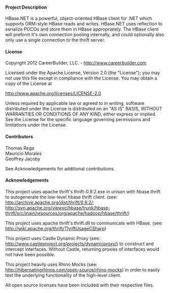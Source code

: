 #### Project Description

HBase.NET is a powerful, object-oriented HBase client for .NET which supports ORM-style HBase reads and writes. HBase.NET uses reflection to serialize POCOs and store them in HBase appropriately. The HBase client will preform it's own connection pooling internally, and could optionally also only use a single connection to the thrift server.

#### License

Copyright 2012 CareerBuilder, LLC. - <http://www.careerbuilder.com>

Licensed under the Apache License, Version 2.0 (the "License");
you may not use this file except in compliance with the License.
You may obtain a copy of the License at

   <http://www.apache.org/licenses/LICENSE-2.0>

Unless required by applicable law or agreed to in writing, software
distributed under the License is distributed on an "AS IS" BASIS,
WITHOUT WARRANTIES OR CONDITIONS OF ANY KIND, either express or implied.
See the License for the specific language governing permissions and
limitations under the License.

#### Contributors

Thomas Rega  
Mauricio Morales  
Geoffrey Jacoby  

See Acknowledgements for additional contributions.

#### Acknowledgements

This project uses apache thrift's thrift-0.9.2.exe in unison with hbase.thrift to autogenerate the low-level hbase thrift client. (see: <http://archive.apache.org/dist/thrift/0.9.2/>; <http://svn.apache.org/viewvc/hbase/trunk/hbase-thrift/src/main/resources/org/apache/hadoop/hbase/thrift/>)

This project uses apache thrift's thrift.dll to communicate with HBase. (see: <http://wiki.apache.org/thrift/ThriftUsageCSharp>)

This project uses Castle Dynamic Proxy (see: <http://www.castleproject.org/projects/dynamicproxy/>) to construct and intercept interfaces. Without Castle, returning proxies of interfaces would not have been possible.

This project heavily uses Rhino Mocks (see: <http://hibernatingrhinos.com/open-source/rhino-mocks>) in order to easily test the underlying functionality of the high-level client.

All open source licenses have been included with their respective files.